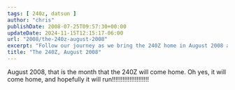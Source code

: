 ```yaml
---
tags: [ 240z, datsun ]
author: "chris"
publishDate: 2008-07-25T09:57:30+00:00
updateDate: 2024-11-15T12:15:17-06:00
url: "2008/the-240z-august-2008"
excerpt: "Follow our journey as we bring the 240Z home in August 2008 and work towards getting it running again."
title: "The 240Z, August 2008"
---
```


August 2008, that is the month that the 240Z will come home. Oh yes, it will come home, and hopefully it will run!!!!!!!!!!!!!!!!!!!!!
